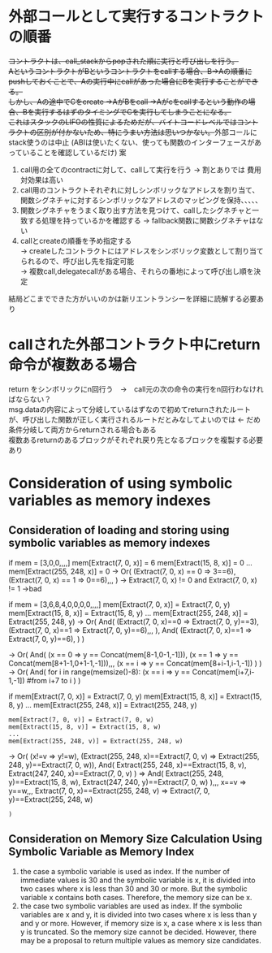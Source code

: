 # 外部コールとして実行するコントラクトの順番
~~コントラクトは、call_stackからpopされた順に実行と呼び出しを行う。~~  
~~AというコントラクトがBというコントラクトをcallする場合、B→Aの順番にpushしておくことで、Aの実行中にcallがあった場合にBを実行することができる。  
しかし、Aの途中でCをcreate →AがBをcall →Aがcをcallするという動作の場合、Bを実行するはずのタイミングでCを実行してしまうことになる。  
これはスタックのLIFOの性質によるためだが、バイトコードレベルではコントラクトの区別が付かないため、特にうまい方法は思いつかない。~~外部コールにstack使うのは中止
(ABIは使いたくない、使っても関数のインターフェースがあっていることを確認しているだけ)
案  
1. call用の全てのcontractに対して、callして実行を行う → 割とありでは 費用対効果は高い
1. call用のコントラクトそれぞれに対しシンボリックなアドレスを割り当て、関数シグネチャに対するシンボリックなアドレスのマッピングを保持、、、、、
1. 関数シグネチャをうまく取り出す方法を見つけて、callしたシグネチャと一致する処理を持っているかを確認する → fallback関数に関数シグネチャはない
1. callとcreateの順番を予め指定する  
→  createしたコントラクトにはアドレスをシンボリック変数として割り当てられるので、呼び出し先を指定可能  
→  複数call,delegatecallがある場合、それらの番地によって呼び出し順を決定  
 
  
結局どこまでできた方がいいのかは新リエントランシーを詳細に読解する必要あり

# callされた外部コントラクト中にreturn命令が複数ある場合
return をシンボリックにn回行う　→　call元の次の命令の実行をn回行わなければならない？  
msg.dataの内容によって分岐しているはずなので初めてreturnされたルートが、呼び出した関数が正しく実行されるルートだとみなしてよいのでは ← だめ　条件分岐して両方からreturnされる場合もある  
複数あるreturnのあるブロックがそれぞれ戻り先となるブロックを複製する必要あり




# Consideration of using symbolic variables as memory indexes
## Consideration of loading and storing using symbolic variables as memory indexes
if
    mem = [3,0,0,,,,]
    mem[Extract(7, 0, x)] = 6
    mem[Extract(15, 8, x)] = 0
    ...
    mem[Extract(255, 248, x)] = 0
→
    Or(
    (Extract(7, 0, x) == 0 => 3==6),
    (Extract(7, 0, x) == 1 => 0==6),,,
    )
→ Extract(7, 0, x) != 0 and Extract(7, 0, x) != 1
→bad

if
    mem = [3,6,8,4,0,0,0,0,,,,]
    mem[Extract(7, 0, x)] = Extract(7, 0, y)
    mem[Extract(15, 8, x)] = Extract(15, 8, y)
    ...
    mem[Extract(255, 248, x)] = Extract(255, 248, y)
→
    Or(
        And(
            (Extract(7, 0, x)==0 => Extract(7, 0, y)==3),
            (Extract(7, 0, x)==1 => Extract(7, 0, y)==6),,,
        ),
        And(
            (Extract(7, 0, x)==1 => Extract(7, 0, y)==6),
        )
    )

→
    Or(
        And(
        (x == 0 => y == Concat(mem[8-1,0-1,-1])),
        (x == 1 => y == Concat(mem[8+1-1,0+1-1,-1])),,,
        (x == i => y == Concat(mem[8+i-1,i-1,-1])
        )
    )
→
    Or(
        And(
        for i in range(memsize()-8):
            (x == i => y == Concat(mem[i+7,i-1,-1]) #from i+7 to i
        )
    )






if
    mem[Extract(7, 0, x)] = Extract(7, 0, y)
    mem[Extract(15, 8, x)] = Extract(15, 8, y)
    ...
    mem[Extract(255, 248, x)] = Extract(255, 248, y)

    mem[Extract(7, 0, v)] = Extract(7, 0, w)
    mem[Extract(15, 8, v)] = Extract(15, 8, w)
    ...
    mem[Extract(255, 248, v)] = Extract(255, 248, w)
→
    Or(
        (x!=v => y!=w),
        (Extract(255, 248, x)==Extract(7, 0, v) => Extract(255, 248, y)==Extract(7, 0, w)),
        And(
            Extract(255, 248, x)==Extract(15, 8, v),
            Extract(247, 240, x)==Extract(7, 0, v)
        ) => And(
            Extract(255, 248, y)==Extract(15, 8, w),
            Extract(247, 240, y)==Extract(7, 0, w)
        ),,,
        x==v => y==w,,,
        Extract(7, 0, x)==Extract(255, 248, v) => Extract(7, 0, y)==Extract(255, 248, w)
            
    )



## Consideration on Memory Size Calculation Using Symbolic Variable as Memory Index
1. the case a symbolic variable is used as index.
If the number of immediate values is 30 and the symbolic variable is x,
it is divided into two cases where x is less than 30 and 30 or more.
But the symbolic variable x contains both cases.
Therefore, the memory size can be x.
1. the case two symbolic variables are used as index.
If the symbolic variables are x and y, 
it is divided into two cases where x is less than y and y or more.
However, if memory size is x, a case where x is less than y is truncated.
So the memory size cannot be decided. However, there may be a proposal to return multiple values as memory size candidates.